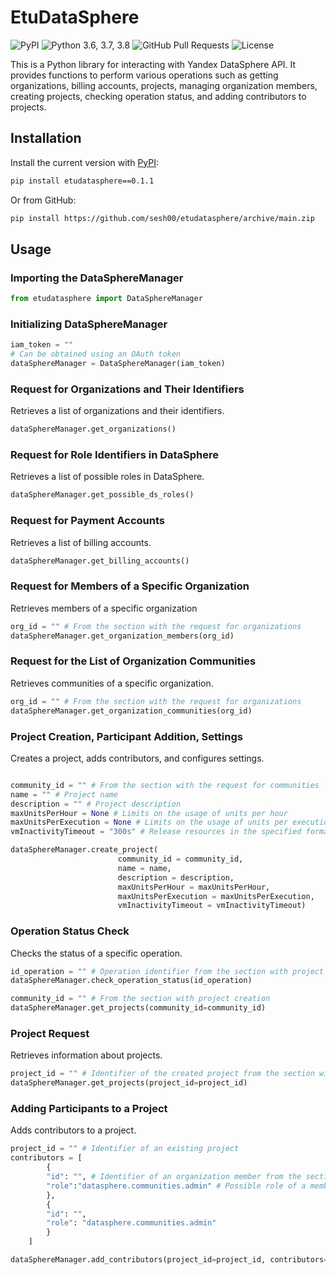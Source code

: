 # EtuDataSphere

![PyPI](https://img.shields.io/pypi/v/etudatasphere?color=orange) ![Python 3.6, 3.7, 3.8](https://img.shields.io/pypi/pyversions/etudatasphere?color=blueviolet) ![GitHub Pull Requests](https://img.shields.io/github/issues-pr/sesh00/etudatasphere?color=blueviolet) ![License](https://img.shields.io/pypi/l/d?color=blueviolet) 

This is a Python library for interacting with Yandex DataSphere API. It provides functions to perform various operations such as getting organizations, billing accounts, projects, managing organization members, creating projects, checking operation status, and adding contributors to projects.

## Installation

Install the current version with [PyPI](https://pypi.org/project/etudatasphere):

```bash
pip install etudatasphere==0.1.1
```

Or from GitHub:
```bash
pip install https://github.com/sesh00/etudatasphere/archive/main.zip
```
## Usage
### Importing the DataSphereManager
```python
from etudatasphere import DataSphereManager
```
### Initializing DataSphereManager
```python
iam_token = ""
# Can be obtained using an OAuth token
dataSphereManager = DataSphereManager(iam_token)
```
### Request for Organizations and Their Identifiers
Retrieves a list of organizations and their identifiers.
```python
dataSphereManager.get_organizations()
```
### Request for Role Identifiers in DataSphere
Retrieves a list of possible roles in DataSphere.
```python
dataSphereManager.get_possible_ds_roles()
```
### Request for Payment Accounts
Retrieves a list of billing accounts.
```python
dataSphereManager.get_billing_accounts()
```
### Request for Members of a Specific Organization
Retrieves members of a specific organization
```python
org_id = "" # From the section with the request for organizations
dataSphereManager.get_organization_members(org_id)
```
### Request for the List of Organization Communities
Retrieves communities of a specific organization.
```python
org_id = "" # From the section with the request for organizations
dataSphereManager.get_organization_communities(org_id)
```
### Project Creation, Participant Addition, Settings
Creates a project, adds contributors, and configures settings.
```python

community_id = "" # From the section with the request for communities
name = "" # Project name
description = "" # Project description
maxUnitsPerHour = None # Limits on the usage of units per hour
maxUnitsPerExecution = None # Limits on the usage of units per execution
vmInactivityTimeout = "300s" # Release resources in the specified format, where 300 is the number of seconds of inactivity

dataSphereManager.create_project(
                        community_id = community_id,
                        name = name,
                        description = description,
                        maxUnitsPerHour = maxUnitsPerHour,
                        maxUnitsPerExecution = maxUnitsPerExecution,
                        vmInactivityTimeout = vmInactivityTimeout)
```
### Operation Status Check
Checks the status of a specific operation.
```python
id_operation = "" # Operation identifier from the section with project creation
dataSphereManager.check_operation_status(id_operation)

community_id = "" # From the section with project creation
dataSphereManager.get_projects(community_id=community_id)
```
### Project Request
Retrieves information about projects.
```python
project_id = "" # Identifier of the created project from the section with checking operation status
dataSphereManager.get_projects(project_id=project_id)

```
### Adding Participants to a Project
Adds contributors to a project.
```python
project_id = "" # Identifier of an existing project
contributors = [
        {
        "id": "", # Identifier of an organization member from the section with requesting members of a specific organization
        "role":"datasphere.communities.admin" # Possible role of a member from the section with requesting role identifiers
        },
        {
        "id": "",
        "role": "datasphere.communities.admin"
        }
    ]

dataSphereManager.add_contributors(project_id=project_id, contributors=contributors)

```